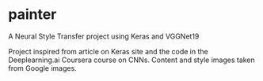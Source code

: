 # painter
A Neural Style Transfer project using Keras and VGGNet19

Project inspired from article on Keras site and the code in the Deeplearning.ai Coursera course on CNNs. Content and style images taken from Google images.
